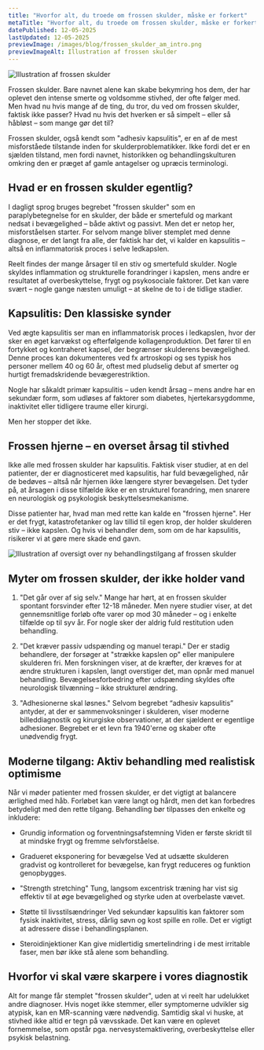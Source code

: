 ```yaml
---
title: "Hvorfor alt, du troede om frossen skulder, måske er forkert"
metaTitle: "Hvorfor alt, du troede om frossen skulder, måske er forkert"
datePublished: 12-05-2025
lastUpdated: 12-05-2025
previewImage: /images/blog/frossen_skulder_am_intro.png
previewImageAlt: Illustration af frossen skulder
---
```


![Illustration af frossen skulder](/images/blog/frossen_skulder_am_intro.png)

Frossen skulder. Bare navnet alene kan skabe bekymring hos dem, der har oplevet den intense smerte og voldsomme stivhed, der ofte følger med. Men hvad nu hvis mange af de ting, du tror, du ved om frossen skulder, faktisk ikke passer? Hvad nu hvis det hverken er så simpelt – eller så håbløst – som mange gør det til?

Frossen skulder, også kendt som "adhesiv kapsulitis", er en af de mest misforståede tilstande inden for skulderproblematikker. Ikke fordi det er en sjælden tilstand, men fordi navnet, historikken og behandlingskulturen omkring den er præget af gamle antagelser og upræcis terminologi.

## Hvad er en frossen skulder egentlig?

I dagligt sprog bruges begrebet "frossen skulder" som en paraplybetegnelse for en skulder, der både er smertefuld og markant nedsat i bevægelighed – både aktivt og passivt. Men det er netop her, misforståelsen starter. For selvom mange bliver stemplet med denne diagnose, er det langt fra alle, der faktisk har det, vi kalder en kapsulitis – altså en inflammatorisk proces i selve ledkapslen.

Reelt findes der mange årsager til en stiv og smertefuld skulder. Nogle skyldes inflammation og strukturelle forandringer i kapslen, mens andre er resultatet af overbeskyttelse, frygt og psykosociale faktorer. Det kan være svært – nogle gange næsten umuligt – at skelne de to i de tidlige stadier.

## Kapsulitis: Den klassiske synder

Ved ægte kapsulitis ser man en inflammatorisk proces i ledkapslen, hvor der sker en øget karvækst og efterfølgende kollagenproduktion. Det fører til en fortykket og kontraheret kapsel, der begrænser skulderens bevægelighed. Denne proces kan dokumenteres ved fx artroskopi og ses typisk hos personer mellem 40 og 60 år, oftest med pludselig debut af smerter og hurtigt fremadskridende bevægerestriktion.

Nogle har såkaldt primær kapsulitis – uden kendt årsag – mens andre har en sekundær form, som udløses af faktorer som diabetes, hjertekarsygdomme, inaktivitet eller tidligere traume eller kirurgi.

Men her stopper det ikke.

## Frossen hjerne – en overset årsag til stivhed

Ikke alle med frossen skulder har kapsulitis. Faktisk viser studier, at en del patienter, der er diagnosticeret med kapsulitis, har fuld bevægelighed, når de bedøves – altså når hjernen ikke længere styrer bevægelsen. Det tyder på, at årsagen i disse tilfælde ikke er en strukturel forandring, men snarere en neurologisk og psykologisk beskyttelsesmekanisme.

Disse patienter har, hvad man med rette kan kalde en "frossen hjerne". Her er det frygt, katastrofetanker og lav tillid til egen krop, der holder skulderen stiv – ikke kapslen. Og hvis vi behandler dem, som om de har kapsulitis, risikerer vi at gøre mere skade end gavn.

![Illustration af oversigt over ny behandlingstilgang af frossen skulder](/images/blog/frossen_skulder_AM_oversigt.png)

## Myter om frossen skulder, der ikke holder vand

1. "Det går over af sig selv."
   Mange har hørt, at en frossen skulder spontant forsvinder efter 12-18 måneder. Men nyere studier viser, at det gennemsnitlige forløb ofte varer op mod 30 måneder – og i enkelte tilfælde op til syv år. For nogle sker der aldrig fuld restitution uden behandling.

2. "Det kræver passiv udspænding og manuel terapi."
   Der er stadig behandlere, der forsøger at "strække kapslen op" eller manipulere skulderen fri. Men forskningen viser, at de kræfter, der kræves for at ændre strukturen i kapslen, langt overstiger det, man opnår med manuel behandling. Bevægelsesforbedring efter udspænding skyldes ofte neurologisk tilvænning – ikke strukturel ændring.

3. "Adhesionerne skal løsnes."
   Selvom begrebet “adhesiv kapsulitis” antyder, at der er sammenvoksninger i skulderen, viser moderne billeddiagnostik og kirurgiske observationer, at der sjældent er egentlige adhesioner. Begrebet er et levn fra 1940'erne og skaber ofte unødvendig frygt.

## Moderne tilgang: Aktiv behandling med realistisk optimisme

Når vi møder patienter med frossen skulder, er det vigtigt at balancere ærlighed med håb. Forløbet kan være langt og hårdt, men det kan forbedres betydeligt med den rette tilgang. Behandling bør tilpasses den enkelte og inkludere:

- Grundig information og forventningsafstemning
  Viden er første skridt til at mindske frygt og fremme selvforståelse.

- Gradueret eksponering for bevægelse
  Ved at udsætte skulderen gradvist og kontrolleret for bevægelse, kan frygt reduceres og funktion genopbygges.

- "Strength stretching"
  Tung, langsom excentrisk træning har vist sig effektiv til at øge bevægelighed og styrke uden at overbelaste vævet.

- Støtte til livsstilsændringer
  Ved sekundær kapsulitis kan faktorer som fysisk inaktivitet, stress, dårlig søvn og kost spille en rolle. Det er vigtigt at adressere disse i behandlingsplanen.

- Steroidinjektioner
  Kan give midlertidig smertelindring i de mest irritable faser, men bør ikke stå alene som behandling.

## Hvorfor vi skal være skarpere i vores diagnostik

Alt for mange får stemplet "frossen skulder", uden at vi reelt har udelukket andre diagnoser. Hvis noget ikke stemmer, eller symptomerne udvikler sig atypisk, kan en MR-scanning være nødvendig. Samtidig skal vi huske, at stivhed ikke altid er tegn på vævsskade. Det kan være en oplevet fornemmelse, som opstår pga. nervesystemaktivering, overbeskyttelse eller psykisk belastning.
